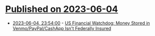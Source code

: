 # [Published on 2023-06-04](index.md)

* [2023-06-04, 23:54:00](https://news.slashdot.org/story/23/06/04/2350229/us-financial-watchdog-money-stored-in-venmopaypalcashapp-isnt-federally-insured?utm_source=rss1.0mainlinkanon&utm_medium=feed) - [US Financial Watchdog:  Money Stored in Venmo/PayPal/CashApp Isn't Federally Insured](https://news.slashdot.org/story/23/06/04/2350229/us-financial-watchdog-money-stored-in-venmopaypalcashapp-isnt-federally-insured?utm_source=rss1.0mainlinkanon&utm_medium=feed)
